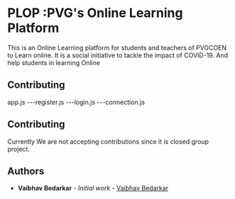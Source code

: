 # PLOP :PVG's Online Learning Platform

This is an Online Learning platform for students and teachers of PVGCOEN to Learn online. It is a social initiative to tackle the impact of COVID-19. And help students in learning Online

## Contributing
app.js
---register.js
---login.js
---connection.js


## Contributing
Currently We are not accepting contributions since it is closed group project.

## Authors

* **Vaibhav Bedarkar** - *Initial work* - [Vaibhav Bedarkar](https://github.com/VaibhavBedarkar)



